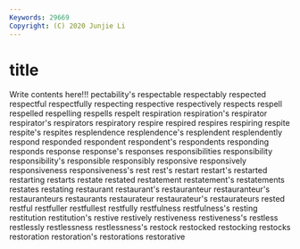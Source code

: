 ```yaml
---
Keywords: 29669
Copyright: (C) 2020 Junjie Li
---
```


# title

Write contents here!!!
pectability's 
respectable 
respectably 
respected 
respectful
respectfully 
respecting 
respective 
respectively 
respects 
respell 
respelled 
respelling 
respells 
respelt
respiration 
respiration's 
respirator 
respirator's 
respirators 
respiratory 
respire 
respired 
respires 
respiring
respite 
respite's 
respites 
resplendence 
resplendence's 
resplendent 
resplendently 
respond 
responded 
respondent
respondent's 
respondents 
responding 
responds 
response 
response's 
responses 
responsibilities 
responsibility 
responsibility's
responsible 
responsibly 
responsive 
responsively 
responsiveness 
responsiveness's 
rest 
rest's 
restart 
restart's
restarted 
restarting 
restarts 
restate 
restated 
restatement 
restatement's 
restatements 
restates 
restating
restaurant 
restaurant's 
restauranteur 
restauranteur's 
restauranteurs 
restaurants 
restaurateur 
restaurateur's 
restaurateurs 
rested
restful 
restfuller 
restfullest 
restfully 
restfulness 
restfulness's 
resting 
restitution 
restitution's 
restive
restively 
restiveness 
restiveness's 
restless 
restlessly 
restlessness 
restlessness's 
restock 
restocked 
restocking
restocks 
restoration 
restoration's 
restorations 
restorative 
